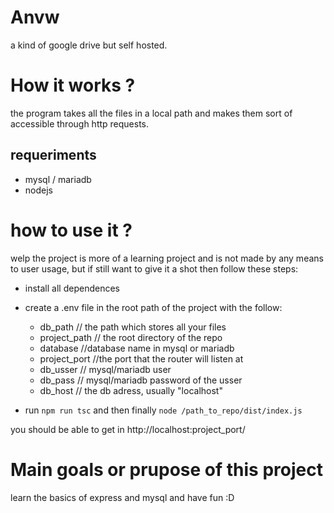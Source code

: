 # Anvw

a kind of google drive but self hosted.

# How it works ?

the program takes all the files in a local path and makes them sort of accessible through http requests.


## requeriments
* mysql / mariadb
* nodejs

# how to use it ?
welp the project is more of a learning project and is not made by any means to user usage, but if still want to give it a shot then follow these steps:

- install all dependences 
- create a .env file in the root path of the project with the follow:

  * db_path // the path which stores all your files
  * project_path // the root directory of the repo 
  * database //database name in mysql or mariadb
  * project_port //the port that the router will listen at
  * db_usser // mysql/mariadb user
  * db_pass // mysql/mariadb password of the usser
  * db_host // the db adress, usually "localhost"
- run ```npm run tsc``` and then finally ```node /path_to_repo/dist/index.js```

you should be able to get in http://localhost:project_port/

# Main goals or prupose of this project

learn the basics of express and mysql and have fun :D
